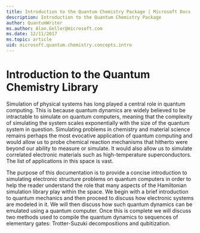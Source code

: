 ```yaml
---
title: Introduction to the Quantum Chemistry Package | Microsoft Docs
description: Introduction to the Quantum Chemistry Package
author: QuantumWriter
ms.author: Alan.Geller@microsoft.com
ms.date: 12/11/2017
ms.topic: article
uid: microsoft.quantum.chemistry.concepts.intro
---
```


# Introduction to the Quantum Chemistry Library

Simulation of physical systems has long played a central role in quantum computing.  This is because quantum dynamics are widely believed to be intractable to simulate on quantum computers, meaning that the complexity of simulating the system scales exponentially with the size of the quantum system in question.  Simulating problems in chemistry and material science remains perhaps the most evocative application of quantum computing and would allow us to probe chemical reaction mechanisms that hitherto were beyond our ability to measure or simulate.  It would also allow us to simulate correlated electronic materials such as high-temperature superconductors. The list of applications in this space is vast.

The purpose of this documentation is to provide a concise introduction to simulating electronic structure problems on quantum computers in order to help the reader understand the role that many aspects of the Hamiltonian simulation library play within the space.  We begin with a brief introduction to quantum mechanics and then proceed to discuss how electronic systems are modeled in it.  We will then discuss how such quantum dynamics can be emulated using a quantum computer.  Once this is complete we will discuss two methods used to compile the quantum dynamics to sequences of elementary gates: Trotter-Suzuki decompositions and qubitization.

